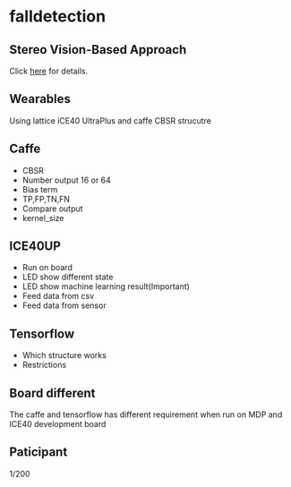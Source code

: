 # falldetection

## Stereo Vision-Based Approach
Click [here](stereo_vision_based/README.md) for details.

## Wearables
Using lattice iCE40 UltraPlus and caffe CBSR strucutre

## Caffe

* CBSR
* Number output 16 or 64
* Bias term
* TP,FP,TN,FN
* Compare output
* kernel_size


## ICE40UP
* Run on board
* LED show different state
* LED show machine learning result(Important)
* Feed data from csv
* Feed data from sensor

## Tensorflow
* Which structure works
* Restrictions


## Board different
The caffe and tensorflow has different requirement when run on MDP and ICE40 development board

## Paticipant
1/200
